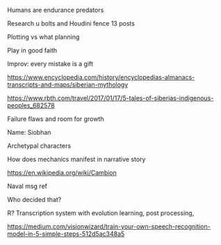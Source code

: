 Humans are endurance predators 

Research u bolts and Houdini fence 13 posts

Plotting vs what planning

Play in good faith

Improv: every mistake is a gift

https://www.encyclopedia.com/history/encyclopedias-almanacs-transcripts-and-maps/siberian-mythology

https://www.rbth.com/travel/2017/01/17/5-tales-of-siberias-indigenous-peoples_682578

Failure flaws and room for growth

Name: Siobhan

Archetypal characters

How does mechanics manifest in narrative story

https://en.wikipedia.org/wiki/Cambion

Naval msg ref

Who decided that?

R? Transcription system with evolution learning, post processing,

https://medium.com/visionwizard/train-your-own-speech-recognition-model-in-5-simple-steps-512d5ac348a5

